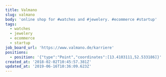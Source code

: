 ```yaml
---
title: Valmano
slug: valmano
body: 'online shop for #watches and #jewelery. #ecommerce #startup'
tags:
  - watches
  - jewelery
  - ecommerce
  - startup
job_board_url: 'https://www.valmano.de/karriere'
positions:
  - position: '{"type":"Point","coordinates":[13.4103111,52.533186]}'
created_at: '2018-02-02T10:45:57.381Z'
updated_at: '2019-06-16T10:36:09.623Z'
---
```



